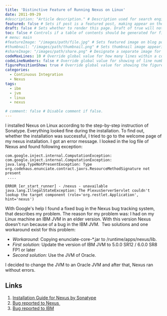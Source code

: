 ```yaml
---
title: 'Distinctive Feature of Running Nexus on Linux'
date: 2011-09-29
#description: "Article description." # Description used for search engine.
featured: false # Sets if post is a featured post, making appear on the home page side bar.
draft: false # Sets whether to render this page. Draft of true will not be rendered.
toc: false # Controls if a table of contents should be generated for first-level links automatically.
# menu: main
#featureImage: "/images/path/file.jpg" # Sets featured image on blog post.
#thumbnail: "/images/path/thumbnail.png" # Sets thumbnail image appearing inside card on homepage.
#shareImage: "/images/path/share.png" # Designate a separate image for social media sharing.
codeMaxLines: 10 # Override global value for how many lines within a code block before auto-collapsing.
codeLineNumbers: false # Override global value for showing of line numbers within code block.
figurePositionShow: true # Override global value for showing the figure label.
categories:
  - Continuous Integration
  - Nexus
tags:
  - ibm
  - jvm
  - linux
  - nexus

# comment: false # Disable comment if false.
---
```


I installed Nexus on Linux according to the step-by-step instruction of Sonatype. Everything looked fine during the installation. To find out, whether the installation was successful, I tried to go to the welcome page of my nexus installation. I got an error message. I looked in the log file of Nexus and found following exception:

```text
com.google.inject.internal.ComputationException: com.google.inject.internal.ComputationException: java.lang.TypeNotPresentException: Type org.codehaus.enunciate.contract.jaxrs.ResourceMethodSignature not present
 ....

ERROR [er_start_runner] - /nexus - unavailable java.lang.IllegalStateException: The PlexusServerServlet couldn't lookup the target component (role='org.restlet.Application', hint='nexus')
```
With Google's help I found a fixed bug in the Nexus bug tracking system, that describes my problem. The reason for my problem was: I had on my Linux machine an IBM JVM in an elder version. With this version Nexus doesn't run because of a bug in the IBM JVM.  Two solutions and one workaround exist for this problem:

* _Workaround:_ Copying enunciate-core-*.jar to /runtime/apps/nexus/lib.
* _First solution:_ Update the version of IBM JVM to 5.0.0 SR12 / 6.0.0 SR8 FP1 or later
* _Second solution:_ Use the JVM of Oracle.

I decided to change the JVM to an Oracle JVM and after that, Nexus ran without errors.

## Links

1.  [Installation Guide for Nexus by Sonatype](http://www.sonatype.com/books/nexus-book/reference/install.html "Installation Guide for Nexus by Sonatype")
2.  [Bug reported to Nexus ](https://issues.sonatype.org/browse/NEXUS-3509 "bug nexus")
3.  [Bug reported to IBM](http://www-01.ibm.com/support/docview.wss?uid=swg1IZ76352 "bug ibm")
